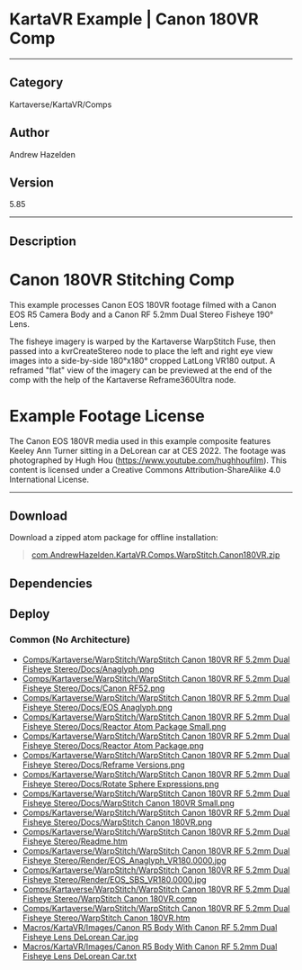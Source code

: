 # KartaVR Example | Canon 180VR Comp
___

## Category
Kartaverse/KartaVR/Comps

## Author
Andrew Hazelden

## Version
5.85

___

## Description
<h1>Canon 180VR Stitching Comp</h1>

<p>This example processes Canon EOS 180VR footage filmed with a Canon EOS R5 Camera Body and a Canon RF 5.2mm Dual Stereo Fisheye 190&deg; Lens.</p>

<p>The fisheye imagery is warped by the Kartaverse WarpStitch Fuse, then passed into a kvrCreateStereo node to place the left and right eye view images into a side-by-side 180&deg;x180&deg; cropped LatLong VR180 output. A reframed "flat" view of the imagery can be previewed at the end of the comp with the help of the Kartaverse Reframe360Ultra node.</p>

<h1>Example Footage License</h1>

<p>The Canon EOS 180VR media used in this example composite features Keeley Ann Turner sitting in a DeLorean car at CES 2022. The footage was photographed by Hugh Hou (<a href="https://www.youtube.com/hughhoufilm">https://www.youtube.com/hughhoufilm</a>). This content is licensed under a Creative Commons Attribution-ShareAlike 4.0 International License.</p>

___

## Download

Download a zipped atom package for offline installation:
> [com.AndrewHazelden.KartaVR.Comps.WarpStitch.Canon180VR.zip](https://gitlab.com/WeSuckLess/Reactor/-/archive/master/Reactor-master.zip?path=Atoms/com.AndrewHazelden.KartaVR.Comps.WarpStitch.Canon180VR)  

## Dependencies

## Deploy

### Common (No Architecture)

<ul>
<li><a href="https://gitlab.com/WeSuckLess/Reactor/-/blob/master/Atoms/com.AndrewHazelden.KartaVR.Comps.WarpStitch.Canon180VR/Comps/Kartaverse/WarpStitch/WarpStitch Canon 180VR RF 5.2mm Dual Fisheye Stereo/Docs/Anaglyph.png?ref_type=heads">Comps/Kartaverse/WarpStitch/WarpStitch Canon 180VR RF 5.2mm Dual Fisheye Stereo/Docs/Anaglyph.png</a></li>
<li><a href="https://gitlab.com/WeSuckLess/Reactor/-/blob/master/Atoms/com.AndrewHazelden.KartaVR.Comps.WarpStitch.Canon180VR/Comps/Kartaverse/WarpStitch/WarpStitch Canon 180VR RF 5.2mm Dual Fisheye Stereo/Docs/Canon RF52.png?ref_type=heads">Comps/Kartaverse/WarpStitch/WarpStitch Canon 180VR RF 5.2mm Dual Fisheye Stereo/Docs/Canon RF52.png</a></li>
<li><a href="https://gitlab.com/WeSuckLess/Reactor/-/blob/master/Atoms/com.AndrewHazelden.KartaVR.Comps.WarpStitch.Canon180VR/Comps/Kartaverse/WarpStitch/WarpStitch Canon 180VR RF 5.2mm Dual Fisheye Stereo/Docs/EOS Anaglyph.png?ref_type=heads">Comps/Kartaverse/WarpStitch/WarpStitch Canon 180VR RF 5.2mm Dual Fisheye Stereo/Docs/EOS Anaglyph.png</a></li>
<li><a href="https://gitlab.com/WeSuckLess/Reactor/-/blob/master/Atoms/com.AndrewHazelden.KartaVR.Comps.WarpStitch.Canon180VR/Comps/Kartaverse/WarpStitch/WarpStitch Canon 180VR RF 5.2mm Dual Fisheye Stereo/Docs/Reactor Atom Package Small.png?ref_type=heads">Comps/Kartaverse/WarpStitch/WarpStitch Canon 180VR RF 5.2mm Dual Fisheye Stereo/Docs/Reactor Atom Package Small.png</a></li>
<li><a href="https://gitlab.com/WeSuckLess/Reactor/-/blob/master/Atoms/com.AndrewHazelden.KartaVR.Comps.WarpStitch.Canon180VR/Comps/Kartaverse/WarpStitch/WarpStitch Canon 180VR RF 5.2mm Dual Fisheye Stereo/Docs/Reactor Atom Package.png?ref_type=heads">Comps/Kartaverse/WarpStitch/WarpStitch Canon 180VR RF 5.2mm Dual Fisheye Stereo/Docs/Reactor Atom Package.png</a></li>
<li><a href="https://gitlab.com/WeSuckLess/Reactor/-/blob/master/Atoms/com.AndrewHazelden.KartaVR.Comps.WarpStitch.Canon180VR/Comps/Kartaverse/WarpStitch/WarpStitch Canon 180VR RF 5.2mm Dual Fisheye Stereo/Docs/Reframe Versions.png?ref_type=heads">Comps/Kartaverse/WarpStitch/WarpStitch Canon 180VR RF 5.2mm Dual Fisheye Stereo/Docs/Reframe Versions.png</a></li>
<li><a href="https://gitlab.com/WeSuckLess/Reactor/-/blob/master/Atoms/com.AndrewHazelden.KartaVR.Comps.WarpStitch.Canon180VR/Comps/Kartaverse/WarpStitch/WarpStitch Canon 180VR RF 5.2mm Dual Fisheye Stereo/Docs/Rotate Sphere Expressions.png?ref_type=heads">Comps/Kartaverse/WarpStitch/WarpStitch Canon 180VR RF 5.2mm Dual Fisheye Stereo/Docs/Rotate Sphere Expressions.png</a></li>
<li><a href="https://gitlab.com/WeSuckLess/Reactor/-/blob/master/Atoms/com.AndrewHazelden.KartaVR.Comps.WarpStitch.Canon180VR/Comps/Kartaverse/WarpStitch/WarpStitch Canon 180VR RF 5.2mm Dual Fisheye Stereo/Docs/WarpStitch Canon 180VR Small.png?ref_type=heads">Comps/Kartaverse/WarpStitch/WarpStitch Canon 180VR RF 5.2mm Dual Fisheye Stereo/Docs/WarpStitch Canon 180VR Small.png</a></li>
<li><a href="https://gitlab.com/WeSuckLess/Reactor/-/blob/master/Atoms/com.AndrewHazelden.KartaVR.Comps.WarpStitch.Canon180VR/Comps/Kartaverse/WarpStitch/WarpStitch Canon 180VR RF 5.2mm Dual Fisheye Stereo/Docs/WarpStitch Canon 180VR.png?ref_type=heads">Comps/Kartaverse/WarpStitch/WarpStitch Canon 180VR RF 5.2mm Dual Fisheye Stereo/Docs/WarpStitch Canon 180VR.png</a></li>
<li><a href="https://gitlab.com/WeSuckLess/Reactor/-/blob/master/Atoms/com.AndrewHazelden.KartaVR.Comps.WarpStitch.Canon180VR/Comps/Kartaverse/WarpStitch/WarpStitch Canon 180VR RF 5.2mm Dual Fisheye Stereo/Readme.htm?ref_type=heads">Comps/Kartaverse/WarpStitch/WarpStitch Canon 180VR RF 5.2mm Dual Fisheye Stereo/Readme.htm</a></li>
<li><a href="https://gitlab.com/WeSuckLess/Reactor/-/blob/master/Atoms/com.AndrewHazelden.KartaVR.Comps.WarpStitch.Canon180VR/Comps/Kartaverse/WarpStitch/WarpStitch Canon 180VR RF 5.2mm Dual Fisheye Stereo/Render/EOS_Anaglyph_VR180.0000.jpg?ref_type=heads">Comps/Kartaverse/WarpStitch/WarpStitch Canon 180VR RF 5.2mm Dual Fisheye Stereo/Render/EOS_Anaglyph_VR180.0000.jpg</a></li>
<li><a href="https://gitlab.com/WeSuckLess/Reactor/-/blob/master/Atoms/com.AndrewHazelden.KartaVR.Comps.WarpStitch.Canon180VR/Comps/Kartaverse/WarpStitch/WarpStitch Canon 180VR RF 5.2mm Dual Fisheye Stereo/Render/EOS_SBS_VR180.0000.jpg?ref_type=heads">Comps/Kartaverse/WarpStitch/WarpStitch Canon 180VR RF 5.2mm Dual Fisheye Stereo/Render/EOS_SBS_VR180.0000.jpg</a></li>
<li><a href="https://gitlab.com/WeSuckLess/Reactor/-/blob/master/Atoms/com.AndrewHazelden.KartaVR.Comps.WarpStitch.Canon180VR/Comps/Kartaverse/WarpStitch/WarpStitch Canon 180VR RF 5.2mm Dual Fisheye Stereo/WarpStitch Canon 180VR.comp?ref_type=heads">Comps/Kartaverse/WarpStitch/WarpStitch Canon 180VR RF 5.2mm Dual Fisheye Stereo/WarpStitch Canon 180VR.comp</a></li>
<li><a href="https://gitlab.com/WeSuckLess/Reactor/-/blob/master/Atoms/com.AndrewHazelden.KartaVR.Comps.WarpStitch.Canon180VR/Comps/Kartaverse/WarpStitch/WarpStitch Canon 180VR RF 5.2mm Dual Fisheye Stereo/WarpStitch Canon 180VR.htm?ref_type=heads">Comps/Kartaverse/WarpStitch/WarpStitch Canon 180VR RF 5.2mm Dual Fisheye Stereo/WarpStitch Canon 180VR.htm</a></li>
<li><a href="https://gitlab.com/WeSuckLess/Reactor/-/blob/master/Atoms/com.AndrewHazelden.KartaVR.Comps.WarpStitch.Canon180VR/Macros/KartaVR/Images/Canon R5 Body With Canon RF 5.2mm Dual Fisheye Lens DeLorean Car.jpg?ref_type=heads">Macros/KartaVR/Images/Canon R5 Body With Canon RF 5.2mm Dual Fisheye Lens DeLorean Car.jpg</a></li>
<li><a href="https://gitlab.com/WeSuckLess/Reactor/-/blob/master/Atoms/com.AndrewHazelden.KartaVR.Comps.WarpStitch.Canon180VR/Macros/KartaVR/Images/Canon R5 Body With Canon RF 5.2mm Dual Fisheye Lens DeLorean Car.txt?ref_type=heads">Macros/KartaVR/Images/Canon R5 Body With Canon RF 5.2mm Dual Fisheye Lens DeLorean Car.txt</a></li>
</ul>
